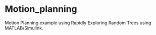 # Motion_planning
Motion Planning example using Rapidly Exploring Random Trees using MATLAB/Simulink.
